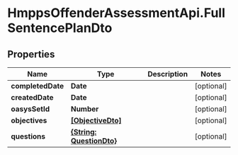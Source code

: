 # HmppsOffenderAssessmentApi.FullSentencePlanDto

## Properties
Name | Type | Description | Notes
------------ | ------------- | ------------- | -------------
**completedDate** | **Date** |  | [optional] 
**createdDate** | **Date** |  | [optional] 
**oasysSetId** | **Number** |  | [optional] 
**objectives** | [**[ObjectiveDto]**](ObjectiveDto.md) |  | [optional] 
**questions** | [**{String: QuestionDto}**](QuestionDto.md) |  | [optional] 


